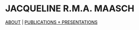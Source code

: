 # JACQUELINE R.M.A. MAASCH

<div class="topnav">
    <a href="about.html" style="color: rgb(0,0,0)"><font color="000000">ABOUT</font></a>      |     
  <a href="pubs.html" style="color: rgb(0,0,0)"><font color="000000">PUBLICATIONS + PRESENTATIONS</font></a> 
</div>
